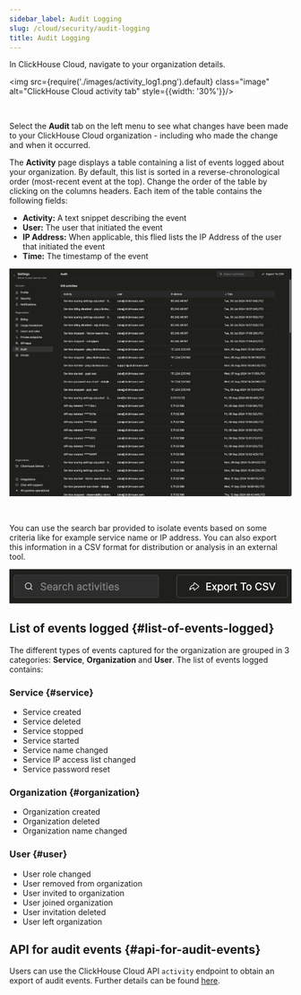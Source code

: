 ```yaml
---
sidebar_label: Audit Logging
slug: /cloud/security/audit-logging
title: Audit Logging
---
```


In ClickHouse Cloud, navigate to your organization details. 

<img src={require('./images/activity_log1.png').default} class="image" alt="ClickHouse Cloud activity tab" style={{width: '30%'}}/>

<br/>

Select the **Audit** tab on the left menu to see what changes have been made to your ClickHouse Cloud organization - including who made the change and when it occurred.


The **Activity** page displays a table containing a list of events logged about your organization. By default, this list is sorted in a reverse-chronological order (most-recent event at the top). Change the order of the table by clicking on the columns headers. Each item of the table contains the following fields:


- **Activity:** A text snippet describing the event
- **User:** The user that initiated the event
- **IP Address:** When applicable, this flied lists the IP Address of the user that initiated the event
- **Time:** The timestamp of the event

![ClickHouse Cloud Activity Table](./images/activity_log2.png)

<br/>

You can use the search bar provided to isolate events based on some criteria like for example service name or IP address. You can also export this information in a CSV format for distribution or analysis in an external tool.

<div class="eighty-percent">

![ClickHouse Cloud Activity CSV export](./images/activity_log3.png)
</div>

## List of events logged {#list-of-events-logged}

The different types of events captured for the organization are grouped in 3 categories: **Service**, **Organization** and **User**. The list of events logged contains:

### Service {#service}

- Service created
- Service deleted
- Service stopped
- Service started
- Service name changed
- Service IP access list changed
- Service password reset

### Organization {#organization}

- Organization created
- Organization deleted
- Organization name changed

### User {#user}

- User role changed
- User removed from organization
- User invited to organization
- User joined organization
- User invitation deleted
- User left organization

## API for audit events {#api-for-audit-events}

Users can use the ClickHouse Cloud API `activity` endpoint to obtain an export of audit events. Further details can be found [here](/cloud/manage/api/organizations-api-reference#list-of-organization-activities).
